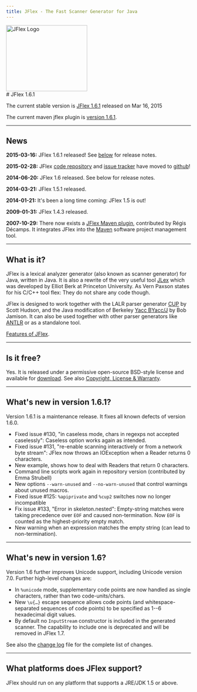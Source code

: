 ```yaml
---
title: JFlex - The Fast Scanner Generator for Java
---
```


<div class="container front"><div class="row">
<div class="col-sm-4"><img src="jflex-black.png" alt="JFlex Logo" width=221 height=180/></div>
<div class="col-sm-8">  
# JFlex 1.6.1

The current stable version is [JFlex 1.6.1](download.html) released on Mar 16, 2015

The current maven jflex plugin is [version 1.6.1](download.html).
</div>
</div></div>

----------------------------

## News

**2015-03-16:** JFlex 1.6.1 released! See <a href="#notes">below</a> for release notes.

**2015-02-28:** JFlex [code repository][0] and [issue tracker][1] have moved to [github][2]!

**2014-06-20:** JFlex 1.6 released. See below for release notes.

**2014-03-21:** JFlex 1.5.1 released.

**2014-01-21:** It's been a long time coming: JFlex 1.5 is out!

**2009-01-31:** JFlex 1.4.3 released. 

**2007-10-29:** There now exists a [JFlex Maven plugin][3], contributed by
R&eacute;gis D&eacute;camps. It integrates JFlex into the [Maven][4] software
project management tool.


<a name="about"></a>

----------------------------

## What is it?

JFlex is a lexical analyzer generator (also known as scanner generator) for
Java, written in Java. It is also a rewrite of the very useful tool [JLex][5]
which was developed by Elliot Berk at Princeton University. As Vern Paxson
states for his C/C++ tool flex: They do not share any code though.

JFlex is designed to work together with the LALR parser generator [CUP][6] by
Scott Hudson, and the Java modification of Berkeley [Yacc BYacc/J][7] by Bob
Jamison. It can also be used together with other parser generators like
[ANTLR][8] or as a standalone tool.

[Features of JFlex](features.html).


----------------------------

## Is it free?
Yes. It is released under a permissive open-source BSD-style license and available for [download](download.html). See also [Copyright, License & Warranty](copying.html). 

----------------------------

<a name="notes"></a>

## What's new in version 1.6.1?

Version 1.6.1 is a maintenance release. It fixes all known defects of version 1.6.0.

 * Fixed issue #130, "in caseless mode, chars in regexps not accepted caselessly": Caseless option works again as intended.
 * Fixed issue #131, "re-enable scanning interactively or from a network byte stream": JFlex now throws an IOException when a Reader returns 0 characters.
 * New example, shows how to deal with Readers that return 0 characters.
 * Command line scripts work again in repository version (contributed by Emma Strubell)
 * New options `--warn-unused` and `--no-warn-unused` that control warnings about unused macros.
 * Fixed issue #125: `%apiprivate` and `%cup2` switches now no longer incompatible
 * Fix issue #133, "Error in skeleton.nested": Empty-string matches were taking precedence over `EOF` and caused non-termination. Now `EOF` is counted as the highest-priority empty match.
 * New warning when an expression matches the empty string (can lead to non-termination).

----------------------------


## What's new in version 1.6?

Version 1.6 further improves Unicode support, including Unicode version 7.0.
Further high-level changes are:

 * In `%unicode` mode, supplementary code points are now handled as single characters, rather than two code-units/chars.
 * New `\u{…}` escape sequence allows code points (and whitespace-separated sequences of code points) to be specified as 1--6 hexadecimal digit values.
 * By default no `InputStream` constructor is included in the generated scanner. The capability to include one is deprecated and will be removed in JFlex 1.7.


See also the [change log](history.html) file for the complete list of changes.


----------------------------

## What platforms does JFlex support?

JFlex should run on any platform that supports a JRE/JDK 1.5 or above.


[0]: https://github.com/jflex-de/jflex/
[1]: https://github.com/jflex-de/jflex/issues/
[2]: https://github.com/jflex-de/
[3]: http://jflex.sourceforge.net/jflex-maven-plugin/
[4]: http://maven.apache.org/
[5]: http://www.cs.princeton.edu/~appel/modern/java/JLex/
[6]: http://www.cs.princeton.edu/~appel/modern/java/CUP/
[7]: http://byaccj.sourceforge.net
[8]: http://www.antlr.org
